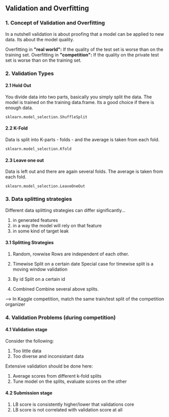 ## Validation and Overfitting

### 1. Concept of Validation and Overfitting

In a nutshell validation is about proofing that a model can be applied to new data. Its about the model quality.

Overfitting in **"real world":** If the quality of the test set is worse than on the training set.
Overfitting in **"competition":** If the quality on the private test set is worse than on the training set.

### 2. Validation Types

#### 2.1 Hold Out

You divide data into two parts, basically you simply split the data. The model is trained on the training data.frame. Its a good choice if there is enough data.

`sklearn.model_selection.ShuffleSplit`

#### 2.2 K-Fold

Data is split into K-parts - folds - and the average is taken from each fold.

`sklearn.model_selection.Kfold`

#### 2.3 Leave one out

Data is left out and there are again several folds. The average is taken from each fold.

`sklearn.model_selection.LeaveOneOut`

### 3. Data splitting strategies

Different data splitting strategies can differ significantly...

1. in generated features
2. in a way the model will rely on that feature
3. in some kind of target leak

#### 3.1 Splitting Strategies

1. Random, rowwise
Rows are independent of each other. 

2. Timewise
Split on a certain date 
Special case for timewise split is a moving window validation

3. By id
Split on a certain id

4. Combined
Combine several above splits.

--> In Kaggle competition, match the same train/test split of the competition organizer

### 4. Validation Problems (during competition)

#### 4.1 Validation stage

Consider the following:
1. Too little data
2. Too diverse and inconsistant data

Extensive validation should be done here:
1. Average scores from different k-fold splits
2. Tune model on the splits, evaluate scores on the other


#### 4.2 Submission stage

1. LB score is consistently higher/lower that validations core
2. LB score is not correlated with validation score at all

